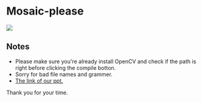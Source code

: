 # Mosaic-please
![](https://i.imgur.com/oz6OeWY.png)
## Notes
* Please make sure you're already install OpenCV and check if the path is right before clicking the compile botton.
* Sorry for bad file names and grammer.
* [The link of our ppt.](https://docs.google.com/presentation/d/1WqPV0X3F_nOcJbgpMQ5lIorByA748HOeAnOkv8n7Ls4/edit?usp=sharing)

Thank you for your time.

